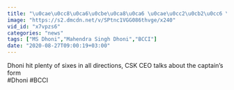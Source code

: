 ```yaml
---
title: "\u0cae\u0cc8\u0ca6\u0cbe\u0ca8\u0ca6 \u0cae\u0cc2\u0cb2\u0cc6 \u0cae\u0cc2\u0cb2\u0cc6\u0c97\u0cc2 \u0cb8\u0cbf\u0c95\u0ccd\u0cb8\u0cb0\u0ccd \u0cb8\u0cbf\u0ca1\u0cbf\u0cb8\u0cbf\u0ca6 Dhoni Oneindia Kannada"
image: "https://s2.dmcdn.net/v/SPtnc1VGG086thvge/x240"
vid_id: "x7vpzs6"
categories: "news"
tags: ["MS Dhoni","Mahendra Singh Dhoni","BCCI"]
date: "2020-08-27T09:00:19+03:00"
---
```

Dhoni hit plenty of sixes in all directions, CSK CEO talks about the captain’s form  <br>#Dhoni #BCCI  <br>
